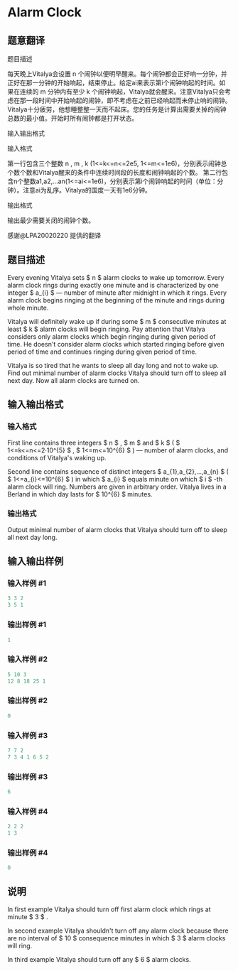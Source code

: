# Alarm Clock

## 题意翻译

题目描述

每天晚上Vitalya会设置 n 个闹钟以便明早醒来。每个闹钟都会正好响一分钟，并正好在那一分钟的开始响起，结束停止。给定ai来表示第i个闹钟响起的时间。如果在连续的 m 分钟内有至少 k 个闹钟响起，Vitalya就会醒来。注意Vitalya只会考虑在那一段时间中开始响起的闹钟，即不考虑在之前已经响起而未停止响的闹钟。 Vitalya十分疲劳，他想睡整整一天而不起床。您的任务是计算出需要关掉的闹钟总数的最小值。开始时所有闹钟都是打开状态。

输入输出格式

输入格式

第一行包含三个整数 n , m , k (1<=k<=n<=2e5, 1<=m<=1e6)，分别表示闹钟总个数个数和Vitalya醒来的条件中连续时间段的长度和闹钟响起的个数。 第二行包含n个整数a1,a2,...an(1<=ai<=1e6)，分别表示第i个闹钟响起的时间（单位：分钟）。注意ai为乱序。Vitalya的国度一天有1e6分钟。

输出格式

输出最少需要关闭的闹钟个数。

感谢@LPA20020220 提供的翻译

## 题目描述

Every evening Vitalya sets $ n $ alarm clocks to wake up tomorrow. Every alarm clock rings during exactly one minute and is characterized by one integer $ a_{i} $ — number of minute after midnight in which it rings. Every alarm clock begins ringing at the beginning of the minute and rings during whole minute.

Vitalya will definitely wake up if during some $ m $ consecutive minutes at least $ k $ alarm clocks will begin ringing. Pay attention that Vitalya considers only alarm clocks which begin ringing during given period of time. He doesn't consider alarm clocks which started ringing before given period of time and continues ringing during given period of time.

Vitalya is so tired that he wants to sleep all day long and not to wake up. Find out minimal number of alarm clocks Vitalya should turn off to sleep all next day. Now all alarm clocks are turned on.

## 输入输出格式

### 输入格式

First line contains three integers $ n $ , $ m $ and $ k $ ( $ 1<=k<=n<=2·10^{5} $ , $ 1<=m<=10^{6} $ ) — number of alarm clocks, and conditions of Vitalya's waking up.

Second line contains sequence of distinct integers $ a_{1},a_{2},...,a_{n} $ ( $ 1<=a_{i}<=10^{6} $ ) in which $ a_{i} $ equals minute on which $ i $ -th alarm clock will ring. Numbers are given in arbitrary order. Vitalya lives in a Berland in which day lasts for $ 10^{6} $ minutes.

### 输出格式

Output minimal number of alarm clocks that Vitalya should turn off to sleep all next day long.

## 输入输出样例

### 输入样例 #1

```cpp
3 3 2
3 5 1

```
### 输出样例 #1

```cpp
1

```
### 输入样例 #2

```cpp
5 10 3
12 8 18 25 1

```
### 输出样例 #2

```cpp
0

```
### 输入样例 #3

```cpp
7 7 2
7 3 4 1 6 5 2

```
### 输出样例 #3

```cpp
6

```
### 输入样例 #4

```cpp
2 2 2
1 3

```
### 输出样例 #4

```cpp
0

```
## 说明

In first example Vitalya should turn off first alarm clock which rings at minute $ 3 $ .

In second example Vitalya shouldn't turn off any alarm clock because there are no interval of $ 10 $ consequence minutes in which $ 3 $ alarm clocks will ring.

In third example Vitalya should turn off any $ 6 $ alarm clocks.

